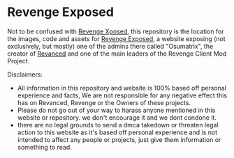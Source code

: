 # Revenge Exposed
Not to be confused with [Revenge Xposed](https://github.com/revenge-mod/revenge-xposed), this repository is the location for the images, code and assets for [Revenge Exposed](https://revengeexposed.pages.dev/), a website exposing (not exclusively, but mostly) one of the admins there called "Osumatrix", the creator of [Revanced](https://revanced.app/) and one of the main leaders of the Revenge Client Mod Project.

Disclaimers:
- All information in this repository and website is 100% based off personal experience and facts, We are not responsible for any negative effect this has on Revanced, Revenge or the Owners of these projects.
- Please do not go out of your way to harass anyone mentioned in this website or repository. we don't encourage it and we dont condone it.
- there are no legal grounds to send a dmca takedown or threaten legal action to this website as it's based off personal experience and is not intended to affect any people or projects, just give them information or something to read.
